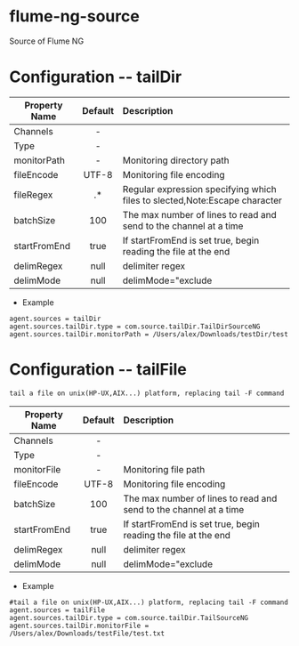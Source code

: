 flume-ng-source
================

Source of Flume NG

Configuration -- tailDir
=============
| Property Name | Default   | Description         |
| ------------- | :-----:   | :----------         |
| Channels      |    -      |                     |
| Type          |    -      |                     |
| monitorPath   |    -      | Monitoring directory path   |
| fileEncode    | UTF-8     | Monitoring file encoding    |
| fileRegex     |   .*      | Regular expression specifying which files to slected,Note:Escape character |
| batchSize     |   100     | The max number of lines to read and send to the channel at a time |
| startFromEnd  |   true    | If startFromEnd is set true, begin reading the file at the end|
| delimRegex    |   null    | delimiter regex|
| delimMode     |   null    | delimMode="exclude|prev|next" |

* Example
```
agent.sources = tailDir
agent.sources.tailDir.type = com.source.tailDir.TailDirSourceNG
agent.sources.tailDir.monitorPath = /Users/alex/Downloads/testDir/test
```

Configuration -- tailFile
=============
    tail a file on unix(HP-UX,AIX...) platform, replacing tail -F command
| Property Name | Default   | Description         |
| ------------- | :-----:   | :----------         |
| Channels      |    -      |                     |
| Type          |    -      |                     |
| monitorFile   |    -      | Monitoring file path        |
| fileEncode    |  UTF-8    | Monitoring file encoding    |
| batchSize     |   100     | The max number of lines to read and send to the channel at a time |
| startFromEnd  |   true    | If startFromEnd is set true, begin reading the file at the end|
| delimRegex    |   null    | delimiter regex|
| delimMode     |   null    | delimMode="exclude|prev|next" |

* Example
```
#tail a file on unix(HP-UX,AIX...) platform, replacing tail -F command
agent.sources = tailFile
agent.sources.tailDir.type = com.source.tailDir.TailSourceNG
agent.sources.tailDir.monitorFile = /Users/alex/Downloads/testFile/test.txt
```
